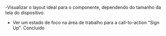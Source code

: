 -Visualizar o layout ideal para o componente, dependendo do tamanho da tela do dispositivo.
- Ver um estado de foco na área de trabalho para a call-to-action "Sign Up".
Concluido

